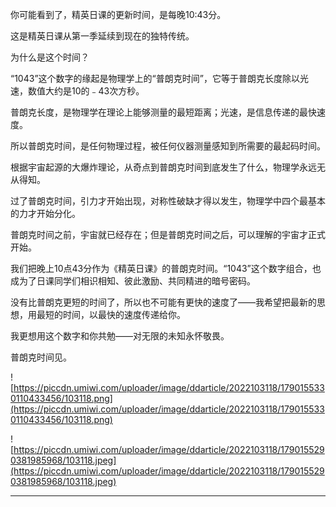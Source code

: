 你可能看到了，精英日课的更新时间，是每晚10:43分。

这是精英日课从第一季延续到现在的独特传统。

为什么是这个时间？

“1043”这个数字的缘起是物理学上的“普朗克时间”，它等于普朗克长度除以光速，数值大约是10的﹣43次方秒。

普朗克长度，是物理学在理论上能够测量的最短距离；光速，是信息传递的最快速度。

所以普朗克时间，是任何物理过程，被任何仪器测量感知到所需要的最起码时间。

根据宇宙起源的大爆炸理论，从奇点到普朗克时间到底发生了什么，物理学永远无从得知。

过了普朗克时间，引力才开始出现，对称性破缺才得以发生，物理学中四个最基本的力才开始分化。

普朗克时间之前，宇宙就已经存在；但是普朗克时间之后，可以理解的宇宙才正式开始。

我们把晚上10点43分作为《精英日课》的普朗克时间。“1043”这个数字组合，也成为了日课同学们相识相知、彼此激励、共同精进的暗号密码。

没有比普朗克更短的时间了，所以也不可能有更快的速度了——我希望把最新的思想，用最短的时间，以最快的速度传递给你。

我更想用这个数字和你共勉——对无限的未知永怀敬畏。

普朗克时间见。

![https://piccdn.umiwi.com/uploader/image/ddarticle/2022103118/1790155330110433456/103118.png](https://piccdn.umiwi.com/uploader/image/ddarticle/2022103118/1790155330110433456/103118.png)

![https://piccdn.umiwi.com/uploader/image/ddarticle/2022103118/1790155290381985968/103118.jpeg](https://piccdn.umiwi.com/uploader/image/ddarticle/2022103118/1790155290381985968/103118.jpeg)

---
